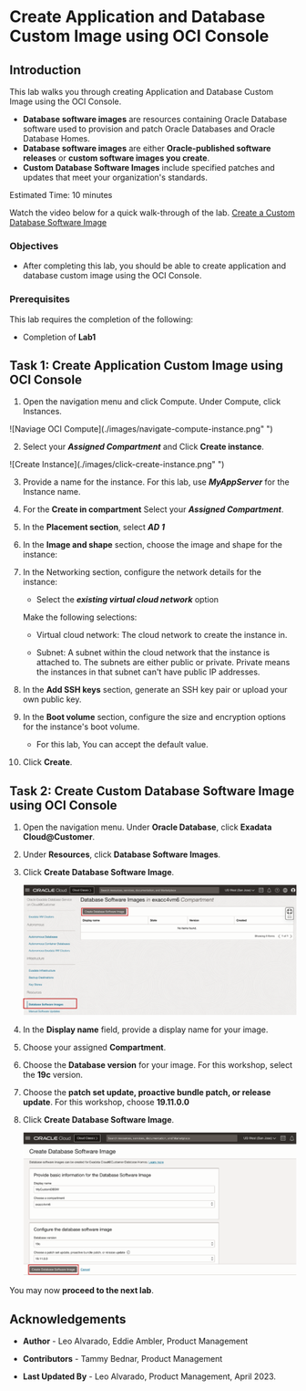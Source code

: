 # Create Application and Database Custom Image using OCI Console


## Introduction

This lab walks you through creating Application and Database Custom Image using the OCI Console. 
 
  * **Database software images** are resources containing Oracle Database software used to provision and patch Oracle Databases and Oracle Database Homes.
  * **Database software images** are either **Oracle-published software releases** or **custom software images you create**.
  * **Custom Database Software Images** include specified patches and updates that meet your organization's standards.

Estimated Time: 10 minutes

Watch the video below for a quick walk-through of the lab.
  [Create a Custom Database Software Image](youtube:jwxxIih3brQ)

### Objectives

-   After completing this lab, you should be able to create application and database custom image using the OCI Console.


### Prerequisites

This lab requires the completion of the following:

* Completion of **Lab1**

## Task 1: Create Application Custom Image using OCI Console

1. Open the navigation menu and click Compute. Under Compute, click Instances.

  ![Naviage OCI Compute](./images/navigate-compute-instance.png" ")

2. Select your ***Assigned Compartment*** and Click **Create instance**.

  ![Create Instance](./images/click-create-instance.png" ")

3. Provide a name for the instance. For this lab, use ***MyAppServer*** for the Instance name.

4. For the **Create in compartment** Select your ***Assigned Compartment***.

5. In the **Placement section**, select ***AD 1***

6. In the **Image and shape** section, choose the image and shape for the instance:

7. In the Networking section, configure the network details for the instance:

      * Select the ***existing virtual cloud network*** option

   Make the following selections:

      * Virtual cloud network: The cloud network to create the instance in.

      * Subnet: A subnet within the cloud network that the instance is attached to. The subnets are either public or private. Private means the instances in that subnet can't have public IP addresses.

8. In the **Add SSH keys** section, generate an SSH key pair or upload your own public key.

9. In the **Boot volume** section, configure the size and encryption options for the instance's boot volume.

      * For this lab, You can accept the default value.

10. Click **Create**.

## Task 2: Create Custom Database Software Image using OCI Console

1. Open the navigation menu. Under **Oracle Database**, click **Exadata Cloud@Customer**.

2. Under **Resources**, click **Database Software Images**.

3. Click **Create Database Software Image**.

    ![Create Custom Database Software Image](./images/create-custom-dbsw.png " ")

4. In the **Display name** field, provide a display name for your image.
   
5. Choose your assigned **Compartment**.

6. Choose the **Database version** for your image. For this workshop, select the **19c** version.

7. Choose the **patch set update, proactive bundle patch, or release update**. For this workshop, choose **19.11.0.0**

8. Click **Create Database Software Image**.

    ![Create Custom Database Software Image Dialog Page](./images/create-dbsw-page.png " ")

You may now **proceed to the next lab**. 

<!--
## Learn More

* Click [here](https://docs.public.oneportal.content.oci.oraclecloud.com/en-us/iaas/exadata/doc/ecc-create-first-db.html) to learn more about Creating an Oracle Database on Exadata Database Service.

-->

## Acknowledgements

* **Author** - Leo Alvarado, Eddie Ambler, Product Management

* **Contributors** - Tammy Bednar, Product Management

* **Last Updated By** - Leo Alvarado, Product Management, April 2023.
